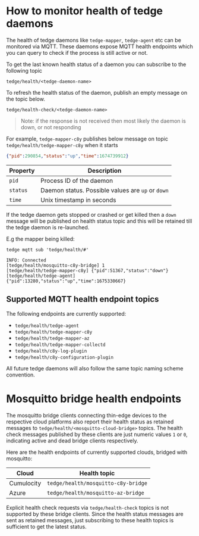 # How to monitor health of tedge daemons

The health of tedge daemons like `tedge-mapper`, `tedge-agent` etc can be monitored via MQTT.
These daemons expose MQTT health endpoints which you can query to check if the process is still active or not.

To get the last known health status of a daemon you can subscribe to the following topic

```
tedge/health/<tedge-daemon-name>
```

To refresh the health status of the daemon, publish an empty message on the topic below.

```
tedge/health-check/<tedge-daemon-name>
```

> Note: if the response is not received then most likely the daemon is down, or not responding


For example, `tedge-mapper-c8y` publishes below message on topic `tedge/health/tedge-mapper-c8y` when it starts

```json
{"pid":290854,"status":"up","time":1674739912}
```

|Property|Description|
|--------|-----------|
|`pid`|Process ID of the daemon|
|`status`|Daemon status. Possible values are `up` or `down`|
|`time`|Unix timestamp in seconds|

If the tedge daemon gets stopped or crashed or get killed then a `down` message will be published on health status topic
and this will be retained till the tedge daemon is re-launched.

E.g the mapper being killed:

```
tedge mqtt sub 'tedge/health/#'

INFO: Connected
[tedge/health/mosquitto-c8y-bridge] 1
[tedge/health/tedge-mapper-c8y] {"pid":51367,"status":"down"}
[tedge/health/tedge-agent] {"pid":13280,"status":"up","time":1675330667}

```
## Supported MQTT health endpoint topics

The following endpoints are currently supported:

* `tedge/health/tedge-agent`
* `tedge/health/tedge-mapper-c8y`
* `tedge/health/tedge-mapper-az`
* `tedge/health/tedge-mapper-collectd`
* `tedge/health/c8y-log-plugin`
* `tedge/health/c8y-configuration-plugin`

All future tedge daemons will also follow the same topic naming scheme convention.

# Mosquitto bridge health endpoints

The mosquitto bridge clients connecting thin-edge devices to the respective cloud platforms also report their health status as retained messages to `tedge/health/<mosquitto-cloud-bridge>` topics.
The health check messages published by these clients are just numeric values `1` or `0`, indicating active and dead bridge clients respectively.

Here are the health endpoints of currently supported clouds, bridged with mosquitto:

| Cloud      | Health topic                        |
| ---------- | ----------------------------------- |
| Cumulocity | `tedge/health/mosquitto-c8y-bridge` |
| Azure      | `tedge/health/mosquitto-az-bridge`  |

Explicit health check requests via `tedge/health-check` topics is not supported by these bridge clients.
Since the health status messages are sent as retained messages, just subscribing to these health topics is sufficient to get the latest status.
